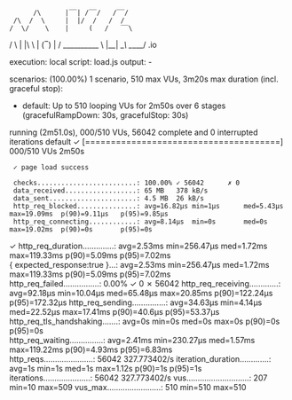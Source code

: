 
          /\      |‾‾| /‾‾/   /‾‾/   
     /\  /  \     |  |/  /   /  /    
    /  \/    \    |     (   /   ‾‾\  
/          \   |  |\  \ |  (‾)  |
/ __________ \  |__| \__\ \_____/ .io

execution: local
script: load.js
output: -

scenarios: (100.00%) 1 scenario, 510 max VUs, 3m20s max duration (incl. graceful stop):
* default: Up to 510 looping VUs for 2m50s over 6 stages (gracefulRampDown: 30s, gracefulStop: 30s)


running (2m51.0s), 000/510 VUs, 56042 complete and 0 interrupted iterations
default ✓ [======================================] 000/510 VUs  2m50s

     ✓ page load success

     checks.........................: 100.00% ✓ 56042      ✗ 0    
     data_received..................: 65 MB   378 kB/s
     data_sent......................: 4.5 MB  26 kB/s
     http_req_blocked...............: avg=16.82µs min=1µs      med=5.43µs  max=19.09ms  p(90)=9.11µs   p(95)=9.85µs  
     http_req_connecting............: avg=8.14µs  min=0s       med=0s      max=19.02ms  p(90)=0s       p(95)=0s      
✓ http_req_duration..............: avg=2.53ms  min=256.47µs med=1.72ms  max=119.33ms p(90)=5.09ms   p(95)=7.02ms  
{ expected_response:true }...: avg=2.53ms  min=256.47µs med=1.72ms  max=119.33ms p(90)=5.09ms   p(95)=7.02ms  
http_req_failed................: 0.00%   ✓ 0          ✗ 56042
http_req_receiving.............: avg=92.18µs min=10.04µs  med=65.48µs max=20.85ms  p(90)=122.24µs p(95)=172.32µs
http_req_sending...............: avg=34.63µs min=4.14µs   med=22.52µs max=17.41ms  p(90)=40.6µs   p(95)=53.37µs
http_req_tls_handshaking.......: avg=0s      min=0s       med=0s      max=0s       p(90)=0s       p(95)=0s      
http_req_waiting...............: avg=2.41ms  min=230.27µs med=1.57ms  max=119.22ms p(90)=4.93ms   p(95)=6.83ms  
http_reqs......................: 56042   327.773402/s
iteration_duration.............: avg=1s      min=1s       med=1s      max=1.12s    p(90)=1s       p(95)=1s      
iterations.....................: 56042   327.773402/s
vus............................: 207     min=10       max=509
vus_max........................: 510     min=510      max=510

